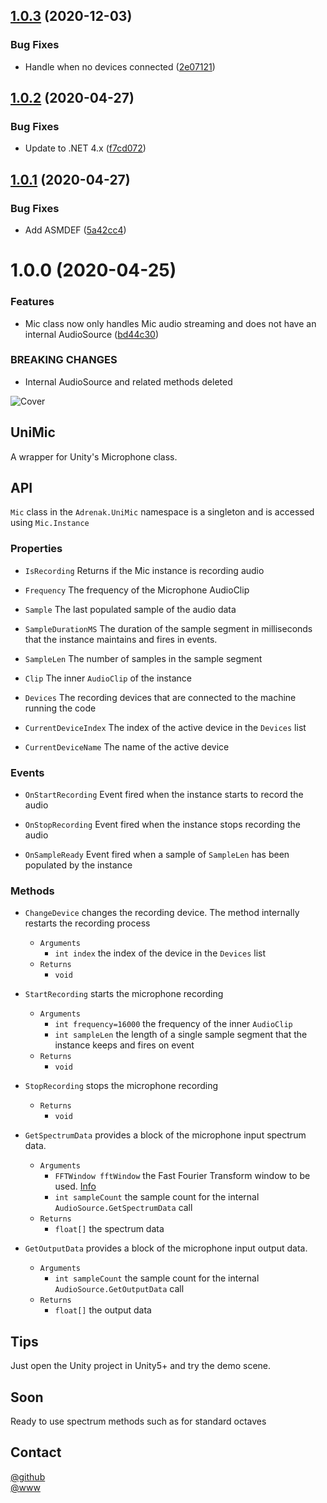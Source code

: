 ## [1.0.3](https://github.com/adrenak/unimic/compare/v1.0.2...v1.0.3) (2020-12-03)


### Bug Fixes

* Handle when no devices connected ([2e07121](https://github.com/adrenak/unimic/commit/2e071210d09d3b769fee2b9f88207c4460a0d4c7))

## [1.0.2](https://github.com/adrenak/unimic/compare/v1.0.1...v1.0.2) (2020-04-27)


### Bug Fixes

* Update to .NET 4.x ([f7cd072](https://github.com/adrenak/unimic/commit/f7cd072445347e4365d85bd20bb6c3a5a10b08d8))

## [1.0.1](https://github.com/adrenak/unimic/compare/v1.0.0...v1.0.1) (2020-04-27)


### Bug Fixes

* Add ASMDEF ([5a42cc4](https://github.com/adrenak/unimic/commit/5a42cc4a31125a9528104a9dd169e5ddbb180f9a))

# 1.0.0 (2020-04-25)


### Features

* Mic class now only handles Mic audio streaming and does not have an internal AudioSource ([bd44c30](https://github.com/adrenak/UniMic/commit/bd44c30a48827c335c25da2027b7270356669cfe))


### BREAKING CHANGES

* Internal AudioSource and related methods deleted

![Cover](https://github.com/adrenak/UniMic/blob/master/cover.jpg)
## UniMic
A wrapper for Unity's Microphone class.

## API
`Mic` class in the `Adrenak.UniMic` namespace is a singleton and is accessed using `Mic.Instance`

### Properties
- `IsRecording` 
Returns if the Mic instance is recording audio

- `Frequency`
The frequency of the Microphone AudioClip

- `Sample`
The last populated sample of the audio data

- `SampleDurationMS`
The duration of the sample segment in milliseconds that the instance maintains and fires in events. 

- `SampleLen`
The number of samples in the sample segment

- `Clip`
The inner `AudioClip` of the instance

- `Devices`
The recording devices that are connected to the machine running the code

- `CurrentDeviceIndex`
The index of the active device in the `Devices` list

- `CurrentDeviceName`
The name of the active device


### Events
- `OnStartRecording`
Event fired when the instance starts to record the audio

- `OnStopRecording`
Event fired when the instance stops recording the audio

- `OnSampleReady`
Event fired when a sample of `SampleLen` has been populated by the instance

### Methods
- `ChangeDevice` changes the recording device. The method internally restarts the recording process
    - `Arguments`
        - `int index` the index of the device in the `Devices` list
    - `Returns`
        - `void`


- `StartRecording` starts the microphone recording
    - `Arguments`
        - `int frequency=16000` the frequency of the inner `AudioClip`
        - `int sampleLen` the length of a single sample segment that the instance keeps and fires on event
    - `Returns`
        - `void`

- `StopRecording` stops the microphone recording
    - `Returns`
        - `void`

- `GetSpectrumData` provides a block of the microphone input spectrum data.
    - `Arguments`
        - `FFTWindow fftWindow` the Fast Fourier Transform window to be used. [Info](https://docs.unity3d.com/ScriptReference/FFTWindow.html)
        - `int sampleCount` the sample count for the internal `AudioSource.GetSpectrumData` call
    - `Returns`
        - `float[]` the spectrum data

- `GetOutputData` provides a block of the microphone input output data.
    - `Arguments`
        - `int sampleCount` the sample count for the internal `AudioSource.GetOutputData` call
    - `Returns`
        - `float[]` the output data

## Tips
Just open the Unity project in Unity5+ and try the demo scene.  

## Soon  
Ready to use spectrum methods such as for standard octaves

## Contact
[@github](https://www.github.com/adrenak)  
[@www](http://www.vatsalambastha.com)
